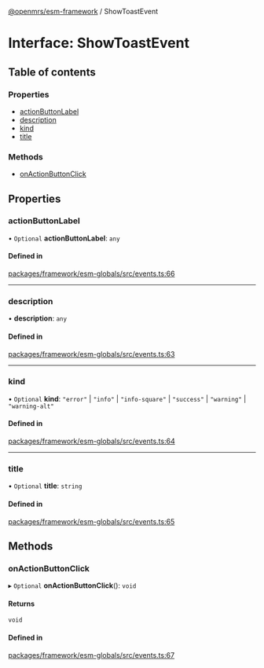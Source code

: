[@openmrs/esm-framework](../API.md) / ShowToastEvent

# Interface: ShowToastEvent

## Table of contents

### Properties

- [actionButtonLabel](ShowToastEvent.md#actionbuttonlabel)
- [description](ShowToastEvent.md#description)
- [kind](ShowToastEvent.md#kind)
- [title](ShowToastEvent.md#title)

### Methods

- [onActionButtonClick](ShowToastEvent.md#onactionbuttonclick)

## Properties

### actionButtonLabel

• `Optional` **actionButtonLabel**: `any`

#### Defined in

[packages/framework/esm-globals/src/events.ts:66](https://github.com/openmrs/openmrs-esm-core/blob/main/packages/framework/esm-globals/src/events.ts#L66)

___

### description

• **description**: `any`

#### Defined in

[packages/framework/esm-globals/src/events.ts:63](https://github.com/openmrs/openmrs-esm-core/blob/main/packages/framework/esm-globals/src/events.ts#L63)

___

### kind

• `Optional` **kind**: ``"error"`` \| ``"info"`` \| ``"info-square"`` \| ``"success"`` \| ``"warning"`` \| ``"warning-alt"``

#### Defined in

[packages/framework/esm-globals/src/events.ts:64](https://github.com/openmrs/openmrs-esm-core/blob/main/packages/framework/esm-globals/src/events.ts#L64)

___

### title

• `Optional` **title**: `string`

#### Defined in

[packages/framework/esm-globals/src/events.ts:65](https://github.com/openmrs/openmrs-esm-core/blob/main/packages/framework/esm-globals/src/events.ts#L65)

## Methods

### onActionButtonClick

▸ `Optional` **onActionButtonClick**(): `void`

#### Returns

`void`

#### Defined in

[packages/framework/esm-globals/src/events.ts:67](https://github.com/openmrs/openmrs-esm-core/blob/main/packages/framework/esm-globals/src/events.ts#L67)
